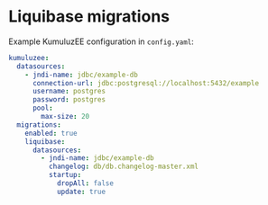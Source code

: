 # Liquibase migrations

Example KumuluzEE configuration in `config.yaml`:
```yaml
kumuluzee:
  datasources:
    - jndi-name: jdbc/example-db
      connection-url: jdbc:postgresql://localhost:5432/example
      username: postgres
      password: postgres
      pool:
        max-size: 20
  migrations:
    enabled: true
    liquibase:
      datasources:
        - jndi-name: jdbc/example-db
          changelog: db/db.changelog-master.xml
          startup:
            dropAll: false
            update: true
```